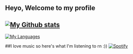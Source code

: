 <!--
**Pieloaf/Pieloaf** is a ✨ _special_ ✨ repository because its `README.md` (this file) appears on your GitHub profile.

Here are some ideas to get you started:

- 🔭 I’m currently working on ...
- 🌱 I’m currently learning ...
- 👯 I’m looking to collaborate on ...
- 🤔 I’m looking for help with ...
- 💬 Ask me about ...
- 📫 How to reach me: ...
- 😄 Pronouns: ...
- ⚡ Fun fact: ...
-->

## Heyo, Welcome to my profile

## [![My Github stats](https://github-readme-stats.vercel.app/api?username=pieloaf&show_icons=true&theme=nord)](https://github.com/pieloaf/)

[![My Languages](https://github-readme-stats.vercel.app/api/top-langs/?username=pieloaf&layout=compact&show_icons=true&theme=nord)](https://github.com/pieloaf)

##I love music so here's what I'm listening to rn :))
[![Spotify](https://novatorem-three-nu.vercel.app/api/spotify)](https://open.spotify.com/user/Pieloaf)
